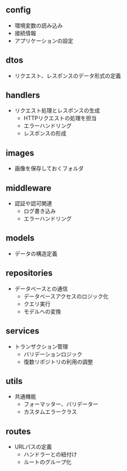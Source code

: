 ## config
- 環境変数の読み込み
- 接続情報
- アプリケーションの設定

## dtos
- リクエスト、レスポンスのデータ形式の定義

## handlers
- リクエスト処理とレスポンスの生成
    - HTTPリクエストの処理を担当
    - エラーハンドリング
    - レスポンスの形成

## images
- 画像を保存しておくフォルダ

## middleware
- 認証や認可関連
    - ログ書き込み
    - エラーハンドリング

## models
- データの構造定義

## repositories
- データベースとの通信
    - データベースアクセスのロジック化
    - クエリ実行
    - モデルへの変換

## services
- トランザクション管理
    - バリデーションロジック
    - 復数リポジトリの利用の調整

## utils
- 共通機能
    - フォーマッター、バリデーター
    - カスタムエラークラス

## routes
- URLパスの定義
    - ハンドラーとの紐付け
    - ルートのグループ化

